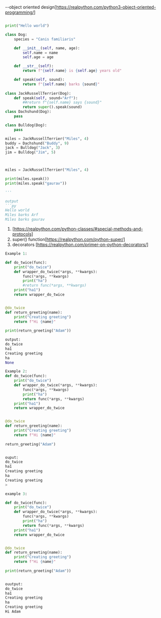 --object oriented design[https://realpython.com/python3-object-oriented-programming/]


```py

print("Hello world")

class Dog:
    species = "Canis familiaris"

    def __init__(self, name, age):
        self.name = name
        self.age = age

    def __str__(self):
        return f"{self.name} is {self.age} years old"

    def speak(self, sound):
        return f"{self.name} barks {sound}"
        
class JackRussellTerrier(Dog):
    def speak(self, sound="Arf"):
        ##return f"{self.name} says {sound}"
        return super().speak(sound)
class Dachshund(Dog):
    pass

class Bulldog(Dog):
    pass

miles = JackRussellTerrier("Miles", 4)
buddy = Dachshund("Buddy", 9)
jack = Bulldog("Jack", 3)
jim = Bulldog("Jim", 5)



miles = JackRussellTerrier("Miles", 4)

print(miles.speak())
print(miles.speak("gaurav"))

'''

output
```py
Hello world
Miles barks Arf
Miles barks gaurav


```
1. [https://realpython.com/python-classes/#special-methods-and-protocols]
2. super() function[https://realpython.com/python-super/]
3. decorators [https://realpython.com/primer-on-python-decorators/]

```py
Example 1:

def do_twice(func):
    print("do_twice")
    def wrapper_do_twice(*args, **kwargs):
        func(*args, **kwargs)
        print("ha")
        #return func(*args, **kwargs)
    print("ha1")
    return wrapper_do_twice


@do_twice
def return_greeting(name):
    print("Creating greeting")
    return f"Hi {name}"
    
print(return_greeting("Adam"))    

output:
do_twice
ha1
Creating greeting
ha
None

Example 2:
def do_twice(func):
    print("do_twice")
    def wrapper_do_twice(*args, **kwargs):
        func(*args, **kwargs)
        print("ha")
        return func(*args, **kwargs)
    print("ha1")
    return wrapper_do_twice


@do_twice
def return_greeting(name):
    print("Creating greeting")
    return f"Hi {name}"
    
return_greeting("Adam")


ouput:
do_twice
ha1
Creating greeting
ha
Creating greeting
>

example 3:

def do_twice(func):
    print("do_twice")
    def wrapper_do_twice(*args, **kwargs):
        func(*args, **kwargs)
        print("ha")
        return func(*args, **kwargs)
    print("ha1")
    return wrapper_do_twice


@do_twice
def return_greeting(name):
    print("Creating greeting")
    return f"Hi {name}"
    
print(return_greeting("Adam"))


ouutput:
do_twice
ha1
Creating greeting
ha
Creating greeting
Hi Adam
```

